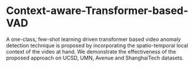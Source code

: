 # Context-aware-Transformer-based-VAD

A one-class, few-shot learning driven transformer based video anomaly detection technique is proposed by incorporating the spatio-temporal local context of the video at hand. We demonstrate the effectiveness of the proposed approach on UCSD, UMN, Avenue and ShanghaiTech datasets.
